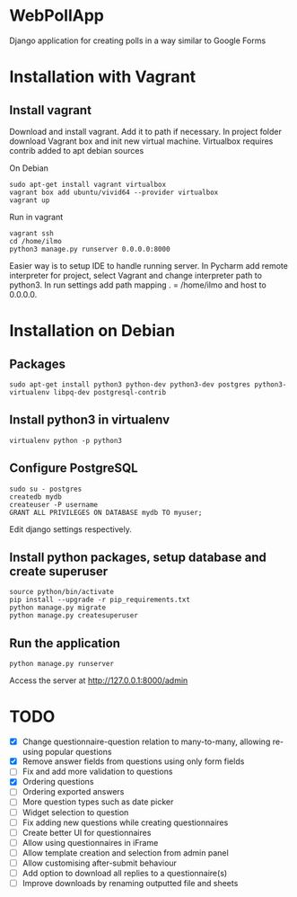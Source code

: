 # WebPollApp
Django application for creating polls in a way similar to Google Forms

# Installation with Vagrant
## Install vagrant
Download and install vagrant. Add it to path if necessary. In project folder download Vagrant box and init new virtual machine. Virtualbox requires contrib added to apt debian sources

On Debian
```
sudo apt-get install vagrant virtualbox
vagrant box add ubuntu/vivid64 --provider virtualbox
vagrant up
```
Run in vagrant
```
vagrant ssh
cd /home/ilmo
python3 manage.py runserver 0.0.0.0:8000
```
Easier way is to setup IDE to handle running server. In Pycharm add remote interpreter for project, select Vagrant and change interpreter path to python3. In run settings add path mapping . = /home/ilmo and host to 0.0.0.0.

# Installation on Debian
## Packages
```
sudo apt-get install python3 python-dev python3-dev postgres python3-virtualenv libpq-dev postgresql-contrib
```


## Install python3 in virtualenv
```
virtualenv python -p python3
```

## Configure PostgreSQL
```
sudo su - postgres
createdb mydb
createuser -P username
GRANT ALL PRIVILEGES ON DATABASE mydb TO myuser;
```
Edit django settings respectively.

## Install python packages, setup database and create superuser
```
source python/bin/activate
pip install --upgrade -r pip_requirements.txt
python manage.py migrate
python manage.py createsuperuser
```

## Run the application
```
python manage.py runserver
```
Access the server at http://127.0.0.1:8000/admin


# TODO
* [x] Change questionnaire-question relation to many-to-many, allowing re-using popular questions
* [x] Remove answer fields from questions using only form fields
* [ ] Fix and add more validation to questions
* [x] Ordering questions
* [ ] Ordering exported answers
* [ ] More question types such as date picker
* [ ] Widget selection to question
* [ ] Fix adding new questions while creating questionnaires
* [ ] Create better UI for questionnaires
* [ ] Allow using questionnaires in iFrame
* [ ] Allow template creation and selection from admin panel
* [ ] Allow customising after-submit behaviour
* [ ] Add option to download all replies to a questionnaire(s)
* [ ] Improve downloads by renaming outputted file and sheets